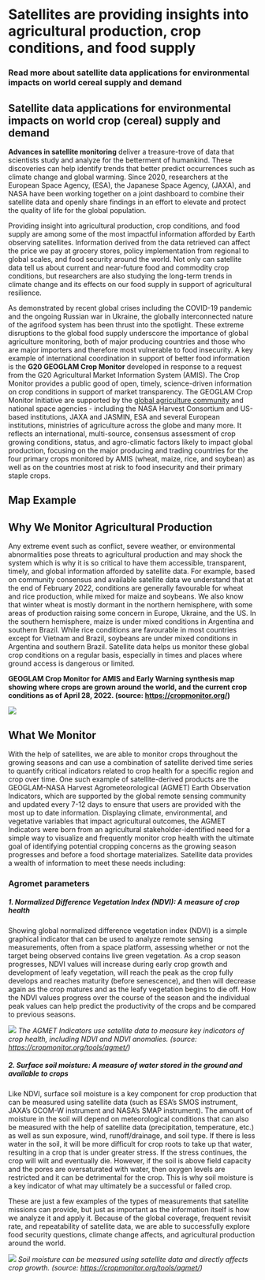 # Satellites are providing insights into agricultural production, crop conditions, and food supply <!--{ as="img" mode="hero" src="https://raw.githubusercontent.com/eurodatacube/eodash/master/app/public/data/story-images/Agriculture.jpeg" }-->
### Read more about satellite data applications for environmental impacts on world cereal supply and demand <!--{ style="font-size:1.5rem;opacity:0.7;margin-top:1rem;" }-->

## Satellite data applications for environmental impacts on world crop (cereal) supply and demand
 
**Advances in satellite monitoring** deliver a treasure-trove of data that scientists study and analyze for the betterment of humankind. These discoveries can help identify trends that better predict occurrences such as climate change and global warming. Since 2020, researchers at the European Space Agency, (ESA), the Japanese Space Agency, (JAXA), and NASA have been working together on a joint dashboard to combine their satellite data and openly share findings in an effort to elevate and protect the quality of life for the global population.

Providing insight into agricultural production, crop conditions, and food supply are among some of the most impactful information afforded by Earth observing satellites. Information derived from the data retrieved can affect the price we pay at grocery stores, policy implementation from regional to global scales, and food security around the world. Not only can satellite data tell us about current and near-future food and commodity crop conditions, but researchers are also studying the long-term trends in climate change and its effects on our food supply in support of agricultural resilience.

As demonstrated by recent global crises including the COVID-19 pandemic and the ongoing Russian war in Ukraine, the globally interconnected nature of the agrifood system has been thrust into the spotlight. These extreme disruptions to the global food supply underscore the importance of global agriculture monitoring, both of major producing countries and those who are major importers and therefore most vulnerable to food insecurity. A key example of international coordination in support of better food information is the **G20 GEOGLAM Crop Monitor** developed in response to a request from the G20 Agricultural Market Information System (AMIS). The Crop Monitor provides a public good of open, timely, science-driven information on crop conditions in support of market transparency. The GEOGLAM Crop Monitor Initiative are supported by the [global agriculture community](https://cropmonitor.org/index.php/about/amis-partners-cm/) and national space agencies - including the NASA Harvest Consortium and US-based institutions, JAXA and JASMIN, ESA and several European institutions, ministries of agriculture across the globe and many more. It reflects an international, multi-source, consensus assessment of crop growing conditions, status, and agro-climatic factors likely to impact global production, focusing on the major producing and trading countries for the four primary crops monitored by AMIS (wheat, maize, rice, and soybean) as well as on the countries most at risk to food insecurity and their primary staple crops.

## Map Example <!--{as="eox-map" style="width: 100%; height: 500px;" layers='[{"type":"Tile","properties":{"id":"Overlay labels"},"source":{"type":"XYZ","urls":["//s2maps-tiles.eu/wmts/1.0.0/overlay_base_bright_3857/default/g/{z}/{y}/{x}.jpg"]}},{"type":"Vector","properties":{"id":"Administrative zones ADM0"},"source":{"type":"Vector"}},{"type":"Tile","properties":{"id":"N6_geoglam-2025-01-01T00:00:00Z"},"source":{"type":"XYZ","urls":["https://openveda.cloud/api/raster/cog/tiles/WebMercatorQuad/{z}/{x}/{y}?resampling_method=nearest&bidx=1&colormap=%7B%221%22%3A%20%5B120%2C%20120%2C%20120%2C%20255%5D%2C%222%22%3A%20%5B130%2C%2065%2C%200%2C%20255%5D%2C%223%22%3A%20%5B66%2C%20207%2C%2056%2C%20255%5D%2C%224%22%3A%20%5B245%2C%20239%2C%200%2C%20255%5D%2C%225%22%3A%20%5B241%2C%2089%2C%2032%2C%20255%5D%2C%226%22%3A%20%5B168%2C%200%2C%200%2C%20255%5D%2C%227%22%3A%20%5B0%2C%20143%2C%20201%2C%20255%5D%7D&url=s3://veda-data-store/geoglam/CropMonitor_202501.tif"]}},{"type":"Tile","properties":{"id":"Terrain light"},"source":{"type":"XYZ","urls":["//s2maps-tiles.eu/wmts/1.0.0/terrain-light_3857/default/g/{z}/{y}/{x}.jpg"]}}]' zoom="3.1699250014423126" center=[16.790831657981713,22.201786861954943] }-->

## Why We Monitor Agricultural Production

Any extreme event such as conflict, severe weather, or environmental abnormalities pose threats to agricultural production and may shock the system which is why it is so critical to have them accessible, transparent, timely, and global information afforded by satellite data. For example, based on community consensus and available satellite data we understand that at the end of February 2022, conditions are generally favourable for wheat and rice production, while mixed for maize and soybeans. We also know that winter wheat is mostly dormant in the northern hemisphere, with some areas of production raising some concern in Europe, Ukraine, and the US. In the southern hemisphere, maize is under mixed conditions in Argentina and southern Brazil. While rice conditions are favourable in most countries except for Vietnam and Brazil, soybeans are under mixed conditions in Argentina and southern Brazil. Satellite data helps us monitor these global crop conditions on a regular basis, especially in times and places where ground access is dangerous or limited.

**GEOGLAM Crop Monitor for AMIS and Early Warning synthesis map showing where crops are grown around the world, and the current crop conditions as of April 28, 2022. (source: <https://cropmonitor.org/>)**

![](https://www.eodashboard.org/data/story-images/AMIS_EW_synthesis_202205.jpeg)

## What We Monitor

With the help of satellites, we are able to monitor crops throughout the growing seasons and can use a combination of satellite derived time series to quantify critical indicators related to crop health for a specific region and crop over time. One such example of satellite-derived products are the GEOGLAM-NASA Harvest Agrometeorological (AGMET) Earth Observation Indicators, which are supported by the global remote sensing community and updated every 7-12 days to ensure that users are provided with the most up to date information. Displaying climate, environmental, and vegetative variables that impact agricultural outcomes, the AGMET Indicators were born from an agricultural stakeholder-identified need for a simple way to visualize and frequently monitor crop health with the ultimate goal of identifying potential cropping concerns as the growing season progresses and before a food shortage materializes. Satellite data provides a wealth of information to meet these needs including:

### Agromet parameters

##### 1. Normalized Difference Vegetation Index (NDVI): A measure of crop health
Showing global normalized difference vegetation index (NDVI) is a simple graphical indicator that can be used to analyze remote sensing measurements, often from a space platform, assessing whether or not the target being observed contains live green vegetation. As a crop season progresses, NDVI values will increase during early crop growth and development of leafy vegetation, will reach the peak as the crop fully develops and reaches maturity (before senescence), and then will decrease again as the crop matures and as the leafy vegetation begins to die off. How the NDVI values progress over the course of the season and the individual peak values can help predict the productivity of the crops and be compared to previous seasons.

![](https://www.eodashboard.org/data/story-images/NDVI%20AGMET.png)
*The AGMET Indicators use satellite data to measure key indicators of crop health, including NDVI and NDVI anomalies. (source: <https://cropmonitor.org/tools/agmet/>)*

##### 2. Surface soil moisture: A measure of water stored in the ground and available to crops  

Like NDVI, surface soil moisture is a key component for crop production that can be measured using satellite data (such as ESA’s SMOS instrument, JAXA’s GCOM-W instrument and NASA’s SMAP instrument). The amount of moisture in the soil will depend on meteorological conditions that can also be measured with the help of satellite data (precipitation, temperature, etc.) as well as sun exposure, wind, runoff/drainage, and soil type. If there is less water in the soil, it will be more difficult for crop roots to take up that water, resulting in a crop that is under greater stress. If the stress continues, the crop will wilt and eventually die. However, if the soil is above field capacity and the pores are oversaturated with water, then oxygen levels are restricted and it can be detrimental for the crop. This is why soil moisture is a key indicator of what may ultimately be a successful or failed crop.

These are just a few examples of the types of measurements that satellite missions can provide, but just as important as the information itself is how we analyze it and apply it. Because of the global coverage, frequent revisit rate, and repeatability of satellite data, we are able to successfully explore food security questions, climate change affects, and agricultural production around the world.

![](https://www.eodashboard.org/data/story-images/SoilMoisture.png)
*Soil moisture can be measured using satellite data and directly affects crop growth. (source: <https://cropmonitor.org/tools/agmet/>)*